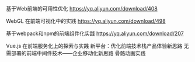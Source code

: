 基于Web前端的可用性优化 https://yq.aliyun.com/download/408

WebGL 在前端可视化中的实践 https://yq.aliyun.com/download/498

 基于webpack和npm的前端组件化实践 https://yq.aliyun.com/download/207
 
 Vue.js 在前端服务化上的探索与实践
 新平台：优化前端技术栈产品体验新思路
 无需部署的前端中间件技术——企业移动化新思路
骨骼动画实践

